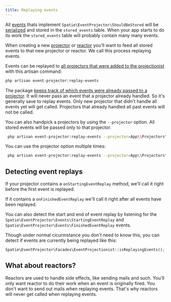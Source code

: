```yaml
---
title: Replaying events
---
```


All [events](/laravel-event-projector/v1/handling-events/preparing-events) thats implement `Spatie\EventProjector\ShouldBeStored` will be [serialized](https://docs.spatie.be/laravel-event-projector/v1/advanced-usage/using-your-own-event-serializer) and stored in the `stored_events` table. When your app starts to do its work the `stored_events` table will probably contain many many events.
 
 When creating a new [projector](/laravel-event-projector/v1/handling-events/using-projectors) or [reactor](/laravel-event-projector/v1/handling-events/using-reactors) you'll want to feed all stored events to that new projector or reactor. We call this process replaying events.
 
 Events can be replayed to [all projectors that were added to the projectionist](/laravel-event-projector/v1/handling-events/using-reactors) with this artisan command:
 
 ```bash
 php artisan event-projector:replay-events
 ```
 
The package [keeps track of which events were already passed to a projector](https://docs.spatie.be/laravel-event-projector/v1/replaying-events/listing-projector-statuses). It will never pass an event that a projector already handled. So it's generally save to replay events. Only new projector that didn't handle all events yet will get called. Projectors that already handled all past events will not be called.
 
 You can also handpick a projectors by using the `--projector` option. All stored events will be passed only to that projector.
 
 ```bash
  php artisan event-projector:replay-events --projector=App\\Projectors\\AccountBalanceProjector
 ```
 
 You can use the projector option multiple times:
 
  ```bash
   php artisan event-projector:replay-events --projector=App\\Projectors\\AccountBalanceProjector --projector=App\\Projectors\\AnotherProjector
  ```
  
## Detecting event replays

If your projector contains a `onStartingEventReplay` method, we'll call it right before the first event is replayed.

If it contains a `onFinishedEventReplay` we'll call it right after all events have been replayed.

You can also detect the start and end of event replay by listening for the `Spatie\EventProjector\Events\StartingEventReplay` and `Spatie\EventProjector\Events\FinishedEventReplay` events.

Though under normal cicurmstance you don't need to know this, you can detect if events are currently being replayed like this:

```php
Spatie\EventProjector\Facades\EventProjectionist::isReplayingEvents(); // returns a boolean
```
  
## What about reactors?

Reactors are used to handle side effects, like sending mails and such. You'll only want reactor to do their work when an event is originally fired. You don't want to send out mails when replaying events. That's why reactors will never get called when replaying events.  
  